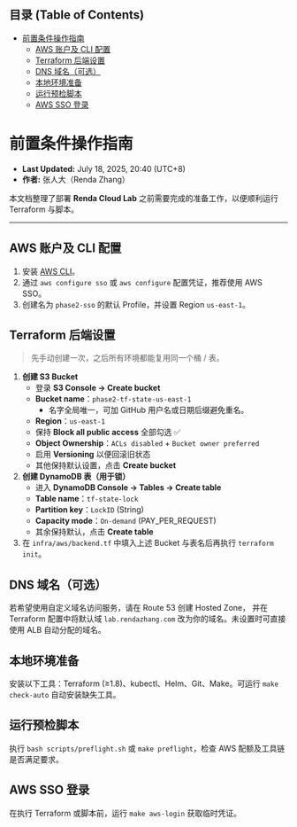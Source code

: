 <!-- START doctoc generated TOC please keep comment here to allow auto update -->
<!-- DON'T EDIT THIS SECTION, INSTEAD RE-RUN doctoc TO UPDATE -->
## 目录 (Table of Contents)

- [前置条件操作指南](#%E5%89%8D%E7%BD%AE%E6%9D%A1%E4%BB%B6%E6%93%8D%E4%BD%9C%E6%8C%87%E5%8D%97)
  - [AWS 账户及 CLI 配置](#aws-%E8%B4%A6%E6%88%B7%E5%8F%8A-cli-%E9%85%8D%E7%BD%AE)
  - [Terraform 后端设置](#terraform-%E5%90%8E%E7%AB%AF%E8%AE%BE%E7%BD%AE)
  - [DNS 域名（可选）](#dns-%E5%9F%9F%E5%90%8D%E5%8F%AF%E9%80%89)
  - [本地环境准备](#%E6%9C%AC%E5%9C%B0%E7%8E%AF%E5%A2%83%E5%87%86%E5%A4%87)
  - [运行预检脚本](#%E8%BF%90%E8%A1%8C%E9%A2%84%E6%A3%80%E8%84%9A%E6%9C%AC)
  - [AWS SSO 登录](#aws-sso-%E7%99%BB%E5%BD%95)

<!-- END doctoc generated TOC please keep comment here to allow auto update -->

# 前置条件操作指南

* **Last Updated:** July 18, 2025, 20:40 (UTC+8)
* **作者:** 张人大（Renda Zhang）

本文档整理了部署 **Renda Cloud Lab** 之前需要完成的准备工作，以便顺利运行 Terraform 与脚本。

---

## AWS 账户及 CLI 配置

1. 安装 [AWS CLI](https://docs.aws.amazon.com/cli/latest/userguide/getting-started-install.html)。
2. 通过 `aws configure sso` 或 `aws configure` 配置凭证，推荐使用 AWS SSO。
3. 创建名为 `phase2-sso` 的默认 Profile，并设置 Region `us-east-1`。

## Terraform 后端设置

> 先手动创建一次，之后所有环境都能复用同一个桶 / 表。

1. **创建 S3 Bucket**
   - 登录 **S3 Console → Create bucket**
   - **Bucket name**：`phase2-tf-state-us-east-1`
     * 名字全局唯一，可加 GitHub 用户名或日期后缀避免重名。
   - **Region**：`us-east-1`
   - 保持 **Block all public access** 全部勾选 ✅
   - **Object Ownership**：`ACLs disabled` + `Bucket owner preferred`
   - 启用 **Versioning** 以便回滚旧状态
   - 其他保持默认设置，点击 **Create bucket**
2. **创建 DynamoDB 表（用于锁）**
   - 进入 **DynamoDB Console → Tables → Create table**
   - **Table name**：`tf-state-lock`
   - **Partition key**：`LockID` (String)
   - **Capacity mode**：`On-demand` (PAY_PER_REQUEST)
   - 其余保持默认，点击 **Create table**
3. 在 `infra/aws/backend.tf` 中填入上述 Bucket 与表名后再执行 `terraform init`。

## DNS 域名（可选）

若希望使用自定义域名访问服务，请在 Route 53 创建 Hosted Zone，
并在 Terraform 配置中将默认域 `lab.rendazhang.com` 改为你的域名。未设置时可直接使用 ALB 自动分配的域名。

## 本地环境准备

安装以下工具：Terraform (≥1.8)、kubectl、Helm、Git、Make。可运行 `make check-auto` 自动安装缺失工具。

## 运行预检脚本

执行 `bash scripts/preflight.sh` 或 `make preflight`，检查 AWS 配额及工具链是否满足要求。

## AWS SSO 登录

在执行 Terraform 或脚本前，运行 `make aws-login` 获取临时凭证。
